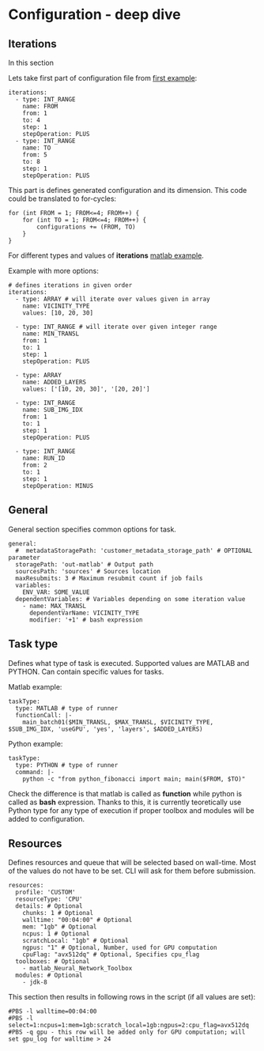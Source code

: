 # Configuration - deep dive

## Iterations
In this section

Lets take first part of configuration file from [first example](QUICK_GUIDE.md#getting-started-fibbonnaci):

```
iterations:
  - type: INT_RANGE
    name: FROM
    from: 1
    to: 4
    step: 1
    stepOperation: PLUS
  - type: INT_RANGE
    name: TO
    from: 5
    to: 8
    step: 1
    stepOperation: PLUS
```

This part is defines generated configuration and its dimension. This code could be translated to for-cycles:
```
for (int FROM = 1; FROM<=4; FROM++) {
    for (int TO = 1; FROM<=4; FROM++) {
        configurations += (FROM, TO)
    }
}
```

For different types and values of **iterations** [matlab example](../examples/clusterize-configuration-matlab.yml).

Example with more options:

```
# defines iterations in given order
iterations:
  - type: ARRAY # will iterate over values given in array
    name: VICINITY_TYPE
    values: [10, 20, 30]

  - type: INT_RANGE # will iterate over given integer range
    name: MIN_TRANSL
    from: 1
    to: 1
    step: 1
    stepOperation: PLUS

  - type: ARRAY
    name: ADDED_LAYERS
    values: ['[10, 20, 30]', '[20, 20]']

  - type: INT_RANGE
    name: SUB_IMG_IDX
    from: 1
    to: 1
    step: 1
    stepOperation: PLUS

  - type: INT_RANGE
    name: RUN_ID
    from: 2
    to: 1
    step: 1
    stepOperation: MINUS

```

## General

General section specifies common options for task.

```
general:
  #  metadataStoragePath: 'customer_metadata_storage_path' # OPTIONAL parameter
  storagePath: 'out-matlab' # Output path
  sourcesPath: 'sources' # Sources location
  maxResubmits: 3 # Maximum resubmit count if job fails
  variables:
    ENV_VAR: SOME_VALUE
  dependentVariables: # Variables depending on some iteration value
    - name: MAX_TRANSL
      dependentVarName: VICINITY_TYPE
      modifier: '+1' # bash expression

```

## Task type

Defines what type of task is executed. Supported values are MATLAB and PYTHON.
Can contain specific values for tasks.

Matlab example:
```
taskType:
  type: MATLAB # type of runner
  functionCall: |-
    main_batch01($MIN_TRANSL, $MAX_TRANSL, $VICINITY_TYPE, $SUB_IMG_IDX, 'useGPU', 'yes', 'layers', $ADDED_LAYERS)

```

Python example:
```
taskType:
  type: PYTHON # type of runner
  command: |-
    python -c "from python_fibonacci import main; main($FROM, $TO)"
```


Check the difference is that matlab is called as **function** while python is called as **bash** expression.
Thanks to this, it is currently teoretically use Python type for any type of execution if proper toolbox and modules
will be added to configuration.


## Resources

Defines resources and queue that will be selected based on wall-time. Most of the values do not have to be
set. CLI will ask for them before submission.


```
resources:
  profile: 'CUSTOM'
  resourceType: 'CPU'
  details: # Optional
    chunks: 1 # Optional
    walltime: "00:04:00" # Optional
    mem: "1gb" # Optional
    ncpus: 1 # Optional
    scratchLocal: "1gb" # Optional
    ngpus: "1" # Optional, Number, used for GPU computation
    cpuFlag: "avx512dq" # Optional, Specifies cpu_flag
  toolboxes: # Optional
    - matlab_Neural_Network_Toolbox
  modules: # Optional
    - jdk-8
```

This section then results in following rows in the script (if all values are set):

```
#PBS -l walltime=00:04:00
#PBS -l select=1:ncpus=1:mem=1gb:scratch_local=1gb:ngpus=2:cpu_flag=avx512dq
#PBS -q gpu - this row will be added only for GPU computation; will set gpu_log for walltime > 24
```
